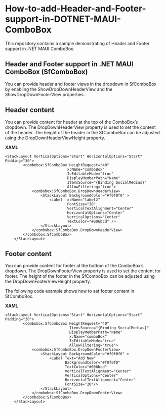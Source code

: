 # How-to-add-Header-and-Footer-support-in-DOTNET-MAUI-ComboBox
This repository contains a sample demonstrating of Header and Footer support in .NET MAUI ComboBox.

## Header and Footer support in .NET MAUI ComboBox (SfComboBox)


You can provide header and footer views in the dropdown in SfComboBox by enabling the ShowDropDownHeaderView and the ShowDropDownFooterView properties.

## Header content
You can provide content for header at the top of the ComboBox’s dropdown. The DropDownHeaderView property is used to set the content of the header. The height of the header in the SfComboBox can be adjusted using the DropDownHeaderViewHeight property.

**XAML**

```
<StackLayout VerticalOptions="Start" HorizontalOptions="Start" Padding="30">
        <combobox:SfComboBox HeightRequest="40"
                            x:Name="comboBox" 
                            IsEditableMode="true" 
                            DisplayMemberPath="Name" 
                            ItemsSource="{Binding SocialMedias}" 
                            AllowFiltering="true">
            <combobox:SfComboBox.DropDownHeaderView>
                <StackLayout BackgroundColor="#f0f0f0" >
                    <Label  x:Name="label2" 
                            FontSize="20" 
                            VerticalTextAlignment="Center" 
                            HorizontalOptions="Center" 
                            VerticalOptions="Center" 
                            TextColor="#006bcd" />
                </StackLayout>
            </combobox:SfComboBox.DropDownHeaderView>        
        </combobox:SfComboBox>
    </StackLayout>
```

## Footer content
You can provide content for footer at the bottom of the ComboBox’s dropdown. The DropDownFooterView property is used to set the content for footer. The height of the footer in the SfComboBox can be adjusted using the DropDownFooterViewHeight property.

The following code example shows how to set footer content in SfComboBox.

**XAML**
```
<StackLayout VerticalOptions="Start" HorizontalOptions="Start" Padding="30">
        <combobox:SfComboBox HeightRequest="40" 
                             ItemsSource="{Binding SocialMedias}" 
                             DisplayMemberPath="Name" 
                             x:Name="comboBox" 
                             IsEditableMode="true" 
                             AllowFiltering="true">
            <combobox:SfComboBox.DropDownFooterView>
                <StackLayout BackgroundColor="#f0f0f0" >
                    <Label Text="Add New" 
                           BackgroundColor="#f0f0f0" 
                           TextColor="#006bcd" 
                           VerticalTextAlignment="Center" 
                           VerticalOptions="Center" 
                           HorizontalTextAlignment="Center" 
                           FontSize="20"/>
                </StackLayout>
            </combobox:SfComboBox.DropDownFooterView>
        </combobox:SfComboBox>
    </StackLayout>
```